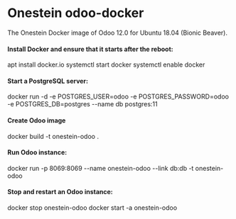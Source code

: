 # Onestein odoo-docker
The Onestein Docker image of Odoo 12.0 for Ubuntu 18.04 (Bionic Beaver).

#### Install Docker and ensure that it starts after the reboot:
apt install docker.io
systemctl start docker
systemctl enable docker

#### Start a PostgreSQL server:
docker run -d -e POSTGRES_USER=odoo -e POSTGRES_PASSWORD=odoo -e POSTGRES_DB=postgres --name db postgres:11

#### Create Odoo image
docker build -t onestein-odoo .

#### Run Odoo instance:
docker run -p 8069:8069 --name onestein-odoo --link db:db -t onestein-odoo

#### Stop and restart an Odoo instance:
docker stop onestein-odoo
docker start -a onestein-odoo
